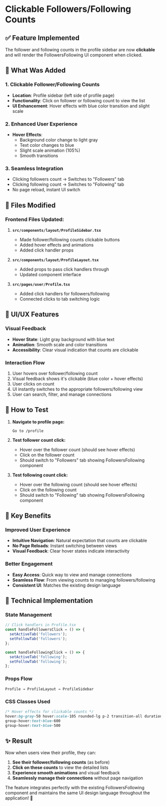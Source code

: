 # Clickable Followers/Following Counts

## ✅ **Feature Implemented**

The follower and following counts in the profile sidebar are now **clickable** and will render the FollowersFollowing UI component when clicked.

## 🎯 **What Was Added**

### **1. Clickable Follower/Following Counts**
- **Location**: Profile sidebar (left side of profile page)
- **Functionality**: Click on follower or following count to view the list
- **UI Enhancement**: Hover effects with blue color transition and slight scale

### **2. Enhanced User Experience**
- **Hover Effects**: 
  - Background color change to light gray
  - Text color changes to blue
  - Slight scale animation (105%)
  - Smooth transitions

### **3. Seamless Integration**
- Clicking followers count → Switches to "Followers" tab
- Clicking following count → Switches to "Following" tab
- No page reload, instant UI switch

## 📁 **Files Modified**

### **Frontend Files Updated:**
1. **`src/components/layout/ProfileSidebar.tsx`**
   - Made follower/following counts clickable buttons
   - Added hover effects and animations
   - Added click handler props

2. **`src/components/layout/ProfileLayout.tsx`**
   - Added props to pass click handlers through
   - Updated component interface

3. **`src/pages/user/Profile.tsx`**
   - Added click handlers for followers/following
   - Connected clicks to tab switching logic

## 🎨 **UI/UX Features**

### **Visual Feedback**
- **Hover State**: Light gray background with blue text
- **Animation**: Smooth scale and color transitions
- **Accessibility**: Clear visual indication that counts are clickable

### **Interaction Flow**
1. User hovers over follower/following count
2. Visual feedback shows it's clickable (blue color + hover effects)
3. User clicks on count
4. UI instantly switches to the appropriate followers/following view
5. User can search, filter, and manage connections

## 🚀 **How to Test**

1. **Navigate to profile page:**
   ```
   Go to /profile
   ```

2. **Test follower count click:**
   - Hover over the follower count (should see hover effects)
   - Click on the follower count
   - Should switch to "Followers" tab showing FollowersFollowing component

3. **Test following count click:**
   - Hover over the following count (should see hover effects)
   - Click on the following count
   - Should switch to "Following" tab showing FollowersFollowing component

## 🎯 **Key Benefits**

### **Improved User Experience**
- **Intuitive Navigation**: Natural expectation that counts are clickable
- **No Page Reloads**: Instant switching between views
- **Visual Feedback**: Clear hover states indicate interactivity

### **Better Engagement**
- **Easy Access**: Quick way to view and manage connections
- **Seamless Flow**: From viewing counts to managing followers/following
- **Consistent UI**: Matches the existing design language

## 🔧 **Technical Implementation**

### **State Management**
```typescript
// Click handlers in Profile.tsx
const handleFollowersClick = () => {
  setActiveTab('followers');
  setFollowTab('followers');
};

const handleFollowingClick = () => {
  setActiveTab('following');
  setFollowTab('following');
};
```

### **Props Flow**
```
Profile → ProfileLayout → ProfileSidebar
```

### **CSS Classes Used**
```css
/* Hover effects for clickable counts */
hover:bg-gray-50 hover:scale-105 rounded-lg p-2 transition-all duration-200 cursor-pointer group
group-hover:text-blue-600
group-hover:text-blue-500
```

## ✨ **Result**

Now when users view their profile, they can:
1. **See their follower/following counts** (as before)
2. **Click on these counts** to view the detailed lists
3. **Experience smooth animations** and visual feedback
4. **Seamlessly manage their connections** without page navigation

The feature integrates perfectly with the existing FollowersFollowing component and maintains the same UI design language throughout the application! 🎉 